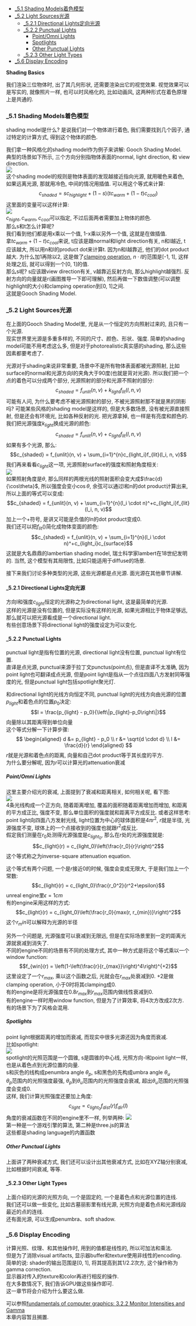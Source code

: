 <!-- TOC -->

- [_5.1 Shading Models着色模型](#_51-shading-models着色模型)
- [_5.2 Light Sources光源](#_52-light-sources光源)
  - [_5.2.1 Directional Lights定向光源](#_521-directional-lights定向光源)
  - [_5.2.2 Punctual Lights](#_522-punctual-lights)
    - [Point/Omni Lights](#pointomni-lights)
    - [Spotlights](#spotlights)
    - [Other Punctual Lights](#other-punctual-lights)
  - [_5.2.3 Other Light Types](#_523-other-light-types)
- [_5.6 Display Encoding](#_56-display-encoding)

<!-- /TOC -->

**Shading Basics**

我们渲染三位物体时, 出了其几何形状, 还需要渲染出它的视觉效果. 视觉效果可以是写实的, 就像照片一样, 也可以时风格化的, 比如动画风, 这两种形式在着色原理上是共通的.

<a id="markdown-_51-shading-models着色模型" name="_51-shading-models着色模型"></a>
### _5.1 Shading Models着色模型

shading model是什么? 是说我们对一个物体进行着色, 我们需要找到几个因子, 通过特定的计算方式, 得到这个物体的颜色.  

我们拿一种风格化的shading model作为例子来讲解: Gooch Shading Model.  
典型的场景如下所示, 三个方向分别指物体表面的normal, light direction, 和 view direction.  
![](shading_model_vector.png)  
这个shading model的规则是物体表面的发现越接近指向光源, 就用暖色来着色, 如果远离光源, 那就用冷色, 中间的情况用插值. 可以用这个等式来计算:
$$c_{shaded} = sc_{highlight} + (1-s)(tc_{warm} + (1-t)c_{cool})$$
这里面的变量可以这样计算:  
![](gooch_shading_model.png)  
$c_{hight}, c_{warm}, c_{cool}$可以指定, 不过后面两者需要加上物体的颜色.  
那么s和t怎么计算呢?  
我们看到他们都是用x乘以一个值, 1-x乘以另外一个值, 这就是在做插值.  
拿$tc_{warm}+(1-t)c_{cool}$来说, t应该是跟normal和light direction有关, n和l越近, t应该越大, 所以用n和l的product dot来计算t. 因为n和l越靠近, 他们的dot product越大. 为什么加1再除以2, 这是做了[clamping operation](https://en.wikipedia.org/wiki/Clamping_(graphics)), $n \cdot l$的范围是[-1, 1], 这样处理之后, 就可以得到一个[0, 1]的值.  
那么s呢? s应该跟view direction有关, v越靠近反射方向, 那么highlight越强烈. 反射方向的向量就是r(画图推导一下即可理解), 然后再做一下数值调整(可以调整highlight的大小)和clamping operation到[0, 1]之间.  
这就是Gooch Shading Model.

### _5.2 Light Sources光源

在上面的Gooch Shading Model里, 光是从一个恒定的方向照射过来的, 且只有一个光源.  
现实世界里光源是多重多样的, 不同的尺寸、颜色、形状、强度. 简单的shading model可能不用考虑这么多, 但是对于photorealistic真实感的shading, 那么这些因素都要考虑了.

光源对于shading来说非常重要, 场景中不是所有物体表面都被光源照射, 比如surface的normal和光源方向l的夹角大于90度(也就是背对光源). 所以我们把一个点的着色可以分成两个部分, 光源照射的部分和光源不照射的部分:
$$c_{shaded} = f_{unlit}(n, v) + k_{light}f_{lit}(l, n, v)$$
可能有人问, 为什么要考虑不被光源照射的部分, 不被光源照射那不就是黑的阴影吗? 可能某些风格的shading model是这样的, 但是大多数场景, 没有被光源直接照射, 但是还会有环境光, 比如各种反射的光. 把光源拿掉, 也一样是有亮度和颜色的.  
我们把光源强度$k_{light}$换成光源的颜色:
$$c_{shaded} = f_{unlit}(n, v) + c_{light}f_{lit}(l, n, v)$$
如果有多个光源, 那么:
$$c_{shaded} = f_{unlit}(n, v) + \sum_{i=1}^{n}c_{light_i}f_{lit}(l_i, n, v)$$
我们再来看看$c_{light}$这一项, 光源照射surface的强度和照射角度相关:  
![](light_source.png)  
如果照射角度是$\theta$, 那么同样的两根光线的照射面积会变大成$\frac{d}{\cos\theta}$, 所以强度会变小$\cos\theta$, 余弦可以通过l和n的dot product计算出来, 所以上面的等式可以变成:
$$c_{shaded} = f_{unlit}(n, v) + \sum_{i=1}^{n}(l_i \cdot n)^+c_{light_i}f_{lit}(l_i, n, v)$$
加上一个+符号, 是讲又可能是负值的ln的dot product变成0.  
我们还可以把$f_{lit}()$简化成物体变面的颜色:
$$c_{shaded} = f_{unlit}(n, v) + \sum_{i=1}^{n}(l_i \cdot n)^+c_{light_i}c_{surface}$$
这就是大名鼎鼎的lambertian shading model, 瑞士科学家lambert在18世纪发明的. 当然, 这个模型有其局限性, 比如只能适用于diffuse的场景.  

接下来我们讨论多种类型的光源, 这些光源都是点光源. 面光源在其他章节讲解.

#### _5.2.1 Directional Lights定向光源

方向l和强度$c_{light}$恒定的光源称之为directional light, 这是最简单的光源.  
这样的光源是没有位置的, 但是实际没有这样的光源, 如果光源相比于物体足够远, 那么就可以把光源看成是一个directional light.  
有些创意场景下将directional light的强度设定为可以变化.

#### _5.2.2 Punctual Lights

punctual light是指有位置的光源, directional light没有位置, punctual light有位置.  
直译是点光源, punctual来源于拉丁文punctus(point点), 但是直译不太准确, 因为point light也可翻译成点光源, 但是point light是指从一个点往四面八方发射同等强度的光, 但是punctual light包括spotlight聚光灯.

和directional light的光线方向恒定不同, punctual light的光线方向由光源的位置$p_{light}$和着色点的位置$p_0$决定:
$$l = \frac{p_{light} - p_0}{\left\|p_{light}-p_0\right\|}$$
向量除以其距离得到单位向量  
这个等式分解一下计算步骤:
$$
\begin{aligned}
  d &= p_{light} - p_0 \\
  r &= \sqrt{d \cdot d} \\
  l &= \frac{d}{r}
\end{aligned}
$$
$r$就是光源和着色点的距离, 向量和自己dot product等于其长度的平方.  
为什么要分解呢, 因为$r$可以计算光的attenuation衰减

##### Point/Omni Lights

这里主要介绍光的衰减, 上面提到了衰减和距离相关, 如何相关呢, 看下图:  
![](light_attenuation.png)  
4条光线构成一个正方向, 随着距离增加, 覆盖的面积随着距离增加而增加, 和距离的平方成正比, 强度不变, 那么单位面积的强度就和距离平方成反比. 或者这样思考: point light向四面八方发射光线, light位置为中心的球体面积是$4\pi r^2$, $r$就是半径, 光源强度不变, 球体上的一个点接收到的强度也就跟$r^2$成反比.  
假定我们测量在$r_0$处测得光源强度是$c_{light_0}$, 那么在$r$处的光源强度就是:
$$c_{light}(r) = c_{light_0}\left(\frac{r_0}{r}\right)^2$$
这个等式称之为inverse-square attenuation equation.

这个等式有两个问题, 一个是$r$接近0的时候, 强度会变成无限大, 于是我们加上一个常数:
$$c_{light}(r) = c_{light_0}\frac{r_0^2}{r^2+\epsilon}$$
unreal engine里$\epsilon = 1cm$  
有的engine采用这样的方式:
$$c_{light}(r) = c_{light_0}\left(\frac{r_0}{max(r, r_{min})}\right)^2$$
这个$r_min$可以解释为光源的半径

另外一个问题是, 光源强度可以衰减到无限远, 但是在实际场景里到一定的距离光源就衰减到消失了.  
不同的engine不同的场景有不同的处理方式, 其中一种方式是将这个等式乘以一个window function:
$$f_{win}(r) = \left(1-\left(\frac{r}{r_{max}}\right)^4\right)^{+2}$$
这里设定了一个$r_{max}$, 乘以这个函数之后, 光就会在$r_{max}$处衰减到0. +2是做clamping operation, 小于0时将其clamping成0.  
有的engine是将光源强度在$0.8r_{max}$到$r_{max}$范围内做线性衰减到0.  
有的engine一样时用window function, 但是为了计算效率, 将4次方改成2次方.  
有的场景下为了风格会混用.

##### Spotlights

point light根据距离的增加而衰减, 而现实中很多光源还因为角度而衰减.  
比如spotlight:  
![](spotlight.png)  
spotlight的光照范围是一个圆锥, s是圆锥的中心线, 光照方向-l和point light一样, 也是从着色点到光源位置的向量.  
s和灰色的线构成penumbra angle $\theta_p$, s和黑色的先构成umbra angle $\theta_u$  
$\theta_p$范围内的光照强度最强, $\theta_p$到$\theta_u$范围内的光照强度会衰减, 超出$\theta_u$范围的光照强度会变成0.  
这样, 我们计算光照强度还要加上角度:
$$c_{light} = c_{light_0}f_{dist}(r)f_{dir}(l)$$
角度的衰减函数在不同的engine里不一样, 列举两种:
![](direction_falloff.png)  
第一种是一个游戏引擎的算法, 第二种是three.js的算法  
这些都是shading language的内置函数

##### Other Punctual Lights

上面讲了两种衰减方式, 我们还可以设计出其他衰减方式, 比如在XYZ轴分别衰减, 比如根据时间衰减, 等等.

#### _5.2.3 Other Light Types

上面介绍的光源的光照方向, 一个是固定的, 一个是着色点和光源位置的连线.  
我们还可以做一些变化, 比如古墓丽影里有线光源, 光照方向是着色点和光源线段最近的点的连线.  
还有面光源, 可以生成penumbra、soft shadow.

### _5.6 Display Encoding

计算光照、纹理、和其他操作时, 用到的值都是线性的, 所以可加法和乘法.  
但是为了消除visual artifacts, 显示器buffer和texture使用非线性的encoding.  
简单的说: shader的输出范围是[0, 1], 将其提高到其1/2.2次方, 这个操作称为gamma correction.  
显示器对传入的texture和color再进行相反的操作.  
在大多数情况下, 我们告诉GPU做这些操作即可.  
这一章节将会介绍为什么要这么做.

可以参照[fundamentals of computer graphics: 3.2.2 Monitor Intensities and Gamma](docs/FundamentalsofComputerGraphics/3_raster_images?id=_322-monitor-intensities-and-gamma)  
本章内容暂且搁置.